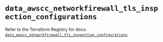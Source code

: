 # `data_awscc_networkfirewall_tls_inspection_configurations`

Refer to the Terraform Registry for docs: [`data_awscc_networkfirewall_tls_inspection_configurations`](https://registry.terraform.io/providers/hashicorp/awscc/0.70.0/docs/data-sources/networkfirewall_tls_inspection_configurations).
